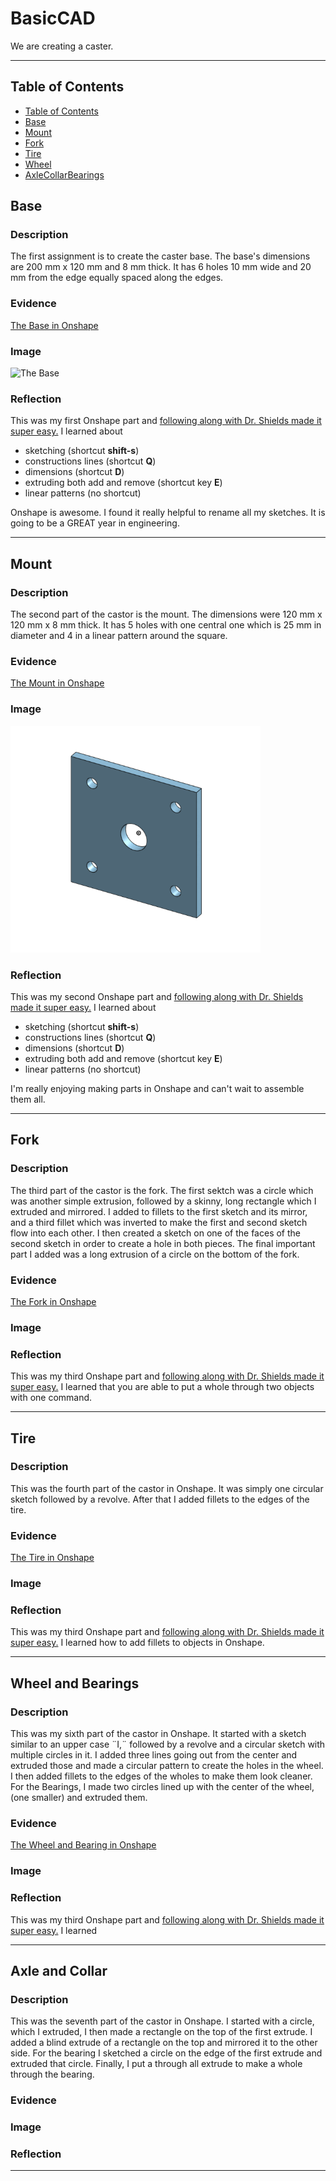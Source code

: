 # BasicCAD

We are creating a caster.

---
## Table of Contents
* [Table of Contents](#Table-of-Contents)
* [Base](#Base)
* [Mount](#Mount)
* [Fork](#Fork)
* [Tire](#Tire)
* [Wheel](#Wheel)
* [AxleCollarBearings](#AxleCollarBearings)

## Base

### Description

The first assignment is to create the caster base.  The base's dimensions are 200 mm x 120 mm and 8 mm thick.  It has 6 holes 10 mm wide and 20 mm from the edge equally spaced along the edges.

### Evidence
[The Base in Onshape](https://cvilleschools.onshape.com/documents/0d70f655203ca304cb3c5b7d/w/f55603f962f6fc74f5548a68/e/41d730c570a8d75fce9f51b6)

### Image

<img src="images/Base.jpg" alt="The Base" width="200">

### Reflection

This was my first Onshape part and [following along with Dr. Shields made it super easy.](https://www.youtube.com/watch?v=93BFUD-HAG8&feature=emb_title&scrlybrkr=5670f0b4)  I learned about 
* sketching (shortcut **shift-s**)
* constructions lines (shortcut **Q**)
* dimensions (shortcut **D**)
* extruding both add and remove (shortcut key **E**)
* linear patterns (no shortcut)

Onshape is awesome.  I found it really helpful to rename all my sketches.  It is going to be a GREAT year in engineering.

---


## Mount

### Description

The second part of the castor is the mount. The dimensions were 120 mm x 120 mm x 8 mm thick. It has 5 holes with one central one which is 25 mm in diameter and 4 in a linear pattern around the square.

### Evidence

[The Mount in Onshape](https://cvilleschools.onshape.com/documents/217a7ff9781d2c7d8857a3dc/w/7908d6c944581b7be06e94df/e/1d646e54add04f95ccd8731b)

### Image

<img src="https://github.com/Cooper-Moreland/Basic-Onshape-CAD/blob/master/Mount.png?raw=true" alt="The Mount" width="400">

### Reflection

This was my second Onshape part and [following along with Dr. Shields made it super easy.](https://youtu.be/BWDk4BZFXDQ)
I learned about 
* sketching (shortcut **shift-s**)
* constructions lines (shortcut **Q**)
* dimensions (shortcut **D**)
* extruding both add and remove (shortcut key **E**)
* linear patterns (no shortcut)

I'm really enjoying making parts in Onshape and can't wait to assemble them all.

---


## Fork

### Description

The third part of the castor is the fork. The first sektch was a circle which was another simple extrusion, followed by a skinny, long rectangle which I extruded and mirrored. I added to fillets to the first sketch and its mirror, and a third fillet which was inverted to make the first and second sketch flow into each other. I then created a sketch on one of the faces of the second sketch in order to create a hole in both pieces. The final important part I added was a long extrusion of a circle on the bottom of the fork.

### Evidence

[The Fork in Onshape](https://cvilleschools.onshape.com/documents/ee5b73467df8cda6a47d9706/w/646eb6b02b88607b6daa6105/e/ee0a951f67a0f03ee1b04740)

### Image

### Reflection

This was my third Onshape part and [following along with Dr. Shields made it super easy.](https://youtu.be/wQlTfOw8rYQ)
I learned that you are able to put a whole through two objects with one command.

---


## Tire

### Description

This was the fourth part of the castor in Onshape. It was simply one circular sketch followed by a revolve. After that I added fillets to the edges of the tire.

### Evidence

[The Tire in Onshape](https://cvilleschools.onshape.com/documents/b3d95225ae7d1c2af7f2c6c4/w/8ef267e34b8927d8cf58ae6a/e/1af325330b6bd66a73bdf88b)

### Image

### Reflection

This was my third Onshape part and [following along with Dr. Shields made it super easy.](https://youtu.be/ReEGioIYSus)
I learned how to add fillets to objects in Onshape.

---


## Wheel and Bearings

### Description

This was my sixth part of the castor in Onshape. It started with a sketch similar to an upper case ¨I,¨ followed by a revolve and a circular sketch with multiple circles in it. I added three lines going out from the center and extruded those and made a circular pattern to create the holes in the wheel. I then added fillets to the edges of the wholes to make them look cleaner. For the Bearings, I made two circles lined up with the center of the wheel, (one smaller) and extruded them.

### Evidence

[The Wheel and Bearing in Onshape](https://cvilleschools.onshape.com/documents/780b7d9aab664ba7790d909f/w/e61805e6a0690e979c411aeb/e/14ad36413683a70d94caa467)

### Image

### Reflection

This was my third Onshape part and [following along with Dr. Shields made it super easy.](https://youtu.be/RKeALFyqSGw)
I learned

---


## Axle and Collar

### Description

This was the seventh part of the castor in Onshape. I started with a circle, which I extruded, I then made a rectangle on the top of the first extrude. I added a blind extrude of a rectangle on the top and mirrored it to the other side. For the bearing I sketched a circle on the edge of the first extrude and extruded that circle. Finally, I put a through all extrude to make a whole through the bearing.

### Evidence

### Image

### Reflection

---
